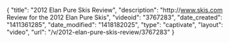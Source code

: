 {
    "title": "2012 Elan Pure Skis Review",
    "description": "http:\/\/www.skis.com Review for the 2012 Elan Pure Skis",
    "videoid": "3767283",
    "date_created": "1411361285",
    "date_modified": "1418182025",
    "type": "captivate",
    "layout": "video",
    "url": "\/v\/2012-elan-pure-skis-review\/3767283"
}